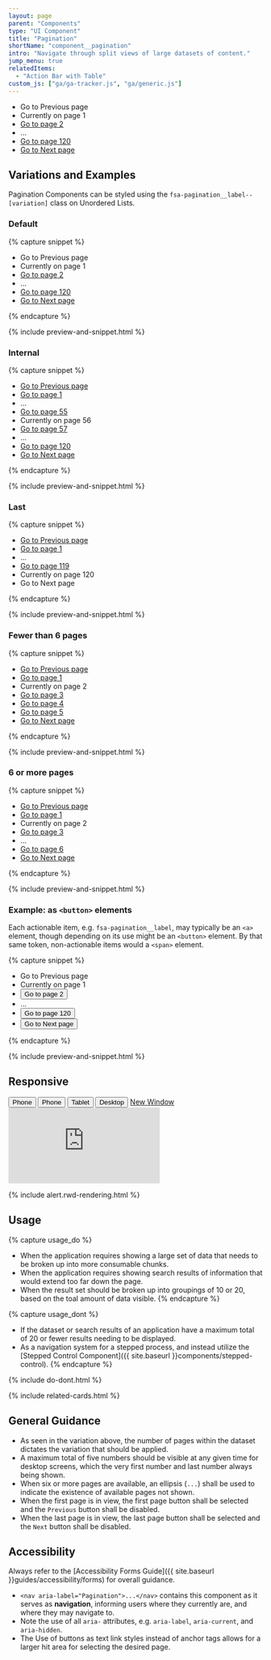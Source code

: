 ```yaml
---
layout: page
parent: "Components"
type: "UI Component"
title: "Pagination"
shortName: "component__pagination"
intro: "Navigate through split views of large datasets of content."
jump_menu: true
relatedItems:
  - "Action Bar with Table"
custom_js: ["ga/ga-tracker.js", "ga/generic.js"]
---
```


<div class="ds-preview">
  <nav aria-label="Pagination">
    <div class="fsa-pagination" data-current="1" data-total="120">
      <ul class="fsa-pagination__list">
        <li class="fsa-pagination__item fsa-pagination__item--previous" aria-hidden="true">
          <span class="fsa-pagination__label fsa-pagination__label--previous fsa-pagination__label--disabled"><span class="fsa-sr-only">Go to</span> Previous <span class="fsa-sr-only">page</span></span>
        </li>
        <li class="fsa-pagination__item">
          <span class="fsa-pagination__label fsa-pagination__label--current" aria-current="step"><span class="fsa-sr-only">Currently on page</span> 1</span>
        </li>
        <li class="fsa-pagination__item">
          <a class="fsa-pagination__label" href="link.html"><span class="fsa-sr-only">Go to page</span> 2</a>
        </li>
        <li class="fsa-pagination__item" aria-hidden="true">
          <span class="fsa-pagination__label">…</span>
        </li>
        <li class="fsa-pagination__item">
          <a class="fsa-pagination__label" href="link.html"><span class="fsa-sr-only">Go to page</span> 120</a>
        </li>
        <li class="fsa-pagination__item fsa-pagination__item--next">
          <a class="fsa-pagination__label fsa-pagination__label--next" href="link.html"><span class="fsa-sr-only">Go to</span> Next <span class="fsa-sr-only">page</span></a>
        </li>
      </ul>
    </div>
  </nav>
</div>

## Variations and Examples

Pagination Components can be styled using the `fsa-pagination__label--[variation]` class on Unordered Lists.

### Default

{% capture snippet %}
<nav aria-label="Pagination">
  <div class="fsa-pagination" data-current="1" data-total="120">
    <ul class="fsa-pagination__list">
      <li class="fsa-pagination__item fsa-pagination__item--previous" aria-hidden="true">
        <span class="fsa-pagination__label fsa-pagination__label--previous fsa-pagination__label--disabled"><span class="fsa-sr-only">Go to</span> Previous <span class="fsa-sr-only">page</span></span>
      </li>
      <li class="fsa-pagination__item">
        <span class="fsa-pagination__label fsa-pagination__label--current" aria-current="step"><span class="fsa-sr-only">Currently on page</span> 1</span>
      </li>
      <li class="fsa-pagination__item">
        <a class="fsa-pagination__label" href="link.html"><span class="fsa-sr-only">Go to page</span> 2</a>
      </li>
      <li class="fsa-pagination__item" aria-hidden="true">
        <span class="fsa-pagination__label">…</span>
      </li>
      <li class="fsa-pagination__item">
        <a class="fsa-pagination__label" href="link.html"><span class="fsa-sr-only">Go to page</span> 120</a>
      </li>
      <li class="fsa-pagination__item fsa-pagination__item--next">
        <a class="fsa-pagination__label fsa-pagination__label--next" href="link.html"><span class="fsa-sr-only">Go to</span> Next <span class="fsa-sr-only">page</span></a>
      </li>
    </ul>
  </div>
</nav>
{% endcapture %}

{% include preview-and-snippet.html %}

### Internal

{% capture snippet %}
<nav aria-label="Pagination">
  <div class="fsa-pagination" data-current="56" data-total="120">
    <ul class="fsa-pagination__list">
      <li class="fsa-pagination__item fsa-pagination__item--previous">
        <a class="fsa-pagination__label fsa-pagination__label--previous" href="link.html"><span class="fsa-sr-only">Go to</span> Previous <span class="fsa-sr-only">page</span></a>
      </li>
      <li class="fsa-pagination__item">
        <a class="fsa-pagination__label" href="link.html"><span class="fsa-sr-only">Go to page</span> 1</a>
      </li>
      <li class="fsa-pagination__item" aria-hidden="true">
        <span class="fsa-pagination__label">…</span>
      </li>
      <li class="fsa-pagination__item">
        <a class="fsa-pagination__label" href="link.html"><span class="fsa-sr-only">Go to page</span> 55</a>
      </li>
      <li class="fsa-pagination__item">
        <span class="fsa-pagination__label fsa-pagination__label--current" aria-current="step"><span class="fsa-sr-only">Currently on page</span> 56</span>
      </li>
      <li class="fsa-pagination__item">
        <a class="fsa-pagination__label" href="link.html"><span class="fsa-sr-only">Go to page</span> 57</a>
      </li>
      <li class="fsa-pagination__item" aria-hidden="true">
        <span class="fsa-pagination__label">…</span>
      </li>
      <li class="fsa-pagination__item">
        <a class="fsa-pagination__label" href="link.html"><span class="fsa-sr-only">Go to page</span> 120</a>
      </li>
      <li class="fsa-pagination__item fsa-pagination__item--next">
        <a class="fsa-pagination__label fsa-pagination__label--next" href="link.html"><span class="fsa-sr-only">Go to</span> Next <span class="fsa-sr-only">page</span></a>
      </li>
    </ul>
  </div>
</nav>
{% endcapture %}

{% include preview-and-snippet.html %}

### Last

{% capture snippet %}
<nav aria-label="Pagination">
  <div class="fsa-pagination" data-current="120" data-total="120">
    <ul class="fsa-pagination__list">
      <li class="fsa-pagination__item fsa-pagination__item--previous">
        <a class="fsa-pagination__label fsa-pagination__label--previous" href="link.html"><span class="fsa-sr-only">Go to</span> Previous <span class="fsa-sr-only">page</span></a>
      </li>
      <li class="fsa-pagination__item">
        <a class="fsa-pagination__label" href="link.html"><span class="fsa-sr-only">Go to page</span> 1</a>
      </li>
      <li class="fsa-pagination__item" aria-hidden="true">
        <span class="fsa-pagination__label">…</span>
      </li>
      <li class="fsa-pagination__item">
        <a class="fsa-pagination__label" href="link.html"><span class="fsa-sr-only">Go to page</span> 119</a>
      </li>
      <li class="fsa-pagination__item">
        <span class="fsa-pagination__label fsa-pagination__label--current" aria-current="step"><span class="fsa-sr-only">Currently on page</span> 120</span>
      </li>
      <li class="fsa-pagination__item fsa-pagination__item--next" aria-hidden="true">
        <span class="fsa-pagination__label fsa-pagination__label--next fsa-pagination__label--disabled"><span class="fsa-sr-only">Go to</span> Next <span class="fsa-sr-only">page</span></span>
      </li>
    </ul>
  </div>
</nav>
{% endcapture %}

{% include preview-and-snippet.html %}

### Fewer than 6 pages

{% capture snippet %}
<nav aria-label="Pagination">
  <div class="fsa-pagination" data-current="2" data-total="5">
    <ul class="fsa-pagination__list">
      <li class="fsa-pagination__item fsa-pagination__item--previous">
        <a class="fsa-pagination__label fsa-pagination__label--previous" href="link.html"><span class="fsa-sr-only">Go to</span> Previous <span class="fsa-sr-only">page</span></a>
      </li>
      <li class="fsa-pagination__item">
        <a class="fsa-pagination__label" href="link.html"><span class="fsa-sr-only">Go to page</span> 1</a>
      </li>
      <li class="fsa-pagination__item">
        <span class="fsa-pagination__label fsa-pagination__label--current" aria-current="step"><span class="fsa-sr-only">Currently on page</span> 2</span>
      </li>
      <li class="fsa-pagination__item">
        <a class="fsa-pagination__label" href="link.html"><span class="fsa-sr-only">Go to page</span> 3</a>
      </li>
      <li class="fsa-pagination__item">
        <a class="fsa-pagination__label" href="link.html"><span class="fsa-sr-only">Go to page</span> 4</a>
      </li>
      <li class="fsa-pagination__item">
        <a class="fsa-pagination__label" href="link.html"><span class="fsa-sr-only">Go to page</span> 5</a>
      </li>
      <li class="fsa-pagination__item fsa-pagination__item--next">
        <a class="fsa-pagination__label fsa-pagination__label--next" href="link.html"><span class="fsa-sr-only">Go to</span> Next <span class="fsa-sr-only">page</span></a>
      </li>
    </ul>
  </div>
</nav>
{% endcapture %}

{% include preview-and-snippet.html %}

### 6 or more pages

{% capture snippet %}
<nav aria-label="Pagination">
  <div class="fsa-pagination" data-current="2" data-total="6">
    <ul class="fsa-pagination__list">
      <li class="fsa-pagination__item fsa-pagination__item--previous">
        <a class="fsa-pagination__label fsa-pagination__label--previous" href="link.html"><span class="fsa-sr-only">Go to</span> Previous <span class="fsa-sr-only">page</span></a>
      </li>
      <li class="fsa-pagination__item">
        <a class="fsa-pagination__label" href="link.html"><span class="fsa-sr-only">Go to page</span> 1</a>
      </li>
      <li class="fsa-pagination__item">
        <span class="fsa-pagination__label fsa-pagination__label--current" aria-current="step"><span class="fsa-sr-only">Currently on page</span> 2</span>
      </li>
      <li class="fsa-pagination__item">
        <a class="fsa-pagination__label" href="link.html"><span class="fsa-sr-only">Go to page</span> 3</a>
      </li>
      <li class="fsa-pagination__item" aria-hidden="true">
        <span class="fsa-pagination__label">…</span>
      </li>
      <li class="fsa-pagination__item">
        <a class="fsa-pagination__label" href="link.html"><span class="fsa-sr-only">Go to page</span> 6</a>
      </li>
      <li class="fsa-pagination__item fsa-pagination__item--next">
        <a class="fsa-pagination__label fsa-pagination__label--next" href="link.html"><span class="fsa-sr-only">Go to</span> Next <span class="fsa-sr-only">page</span></a>
      </li>
    </ul>
  </div>
</nav>
{% endcapture %}

{% include preview-and-snippet.html %}

### Example: as `<button>` elements

Each actionable item, e.g. `fsa-pagination__label`, may typically be an `<a>` element, though depending on its use might be an `<button>` element. By that same token, non-actionable items would a `<span>` element.

{% capture snippet %}
<nav aria-label="Pagination">
  <div class="fsa-pagination" data-current="1" data-total="120">
    <ul class="fsa-pagination__list">
      <li class="fsa-pagination__item fsa-pagination__item--previous" aria-hidden="true">
        <span class="fsa-pagination__label fsa-pagination__label--previous fsa-pagination__label--disabled"><span class="fsa-sr-only">Go to</span> Previous <span class="fsa-sr-only">page</span></span>
      </li>
      <li class="fsa-pagination__item">
        <span class="fsa-pagination__label fsa-pagination__label--current" aria-current="page"><span class="fsa-sr-only">Currently on page</span> 1</span>
      </li>
      <li class="fsa-pagination__item">
        <button type="button" class="fsa-pagination__label"><span class="fsa-sr-only">Go to page</span> 2</button>
      </li>
      <li class="fsa-pagination__item" aria-hidden="true">
        <span class="fsa-pagination__label">…</span>
      </li>
      <li class="fsa-pagination__item">
        <button type="button" class="fsa-pagination__label"><span class="fsa-sr-only">Go to page</span> 120</button>
      </li>
      <li class="fsa-pagination__item fsa-pagination__item--next">
        <button type="button" class="fsa-pagination__label fsa-pagination__label--next"><span class="fsa-sr-only">Go to</span> Next <span class="fsa-sr-only">page</span></button>
      </li>
    </ul>
  </div>
</nav>
{% endcapture %}

{% include preview-and-snippet.html %}

## Responsive

<div class="docs__rwd-demo-block">
  <div class="docs__rwd-embed-container">
    <span class="fsa-btn-group fsa-btn-group--small" role="group" data-component="">
      <button data-behavior="toggle-rwd-size" data-target="rwd-demo_pagination" data-size="phone" class="fsa-btn-group__item fsa-btn-group__item--active" aria-selected="true" type="button" title="Portrait">Phone <span class="docs__rwd-demo-icon docs__rwd-demo-icon--portrait"></span></button>
      <button data-behavior="toggle-rwd-size" data-target="rwd-demo_pagination" data-size="phone-big" class="fsa-btn-group__item" type="button" title="Landscape">Phone <span class="docs__rwd-demo-icon docs__rwd-demo-icon--landscape"></span></button>
      <button data-behavior="toggle-rwd-size" data-target="rwd-demo_pagination" data-size="tablet" class="fsa-btn-group__item" type="button">Tablet</button>
      <button data-behavior="toggle-rwd-size" data-target="rwd-demo_pagination" data-size="desktop" class="fsa-btn-group__item" type="button">Desktop</button>
      <a class="fsa-btn-group__item" href="http://usda-fsa.github.io/fsa-style/demo/rwd__pagination.html" target="_blank" title="View in a New Window">New Window</a>
    </span>
    <div class="docs__rwd-embed docs__rwd-embed--phone" id="rwd-demo_pagination">
      <iframe src="https://usda-fsa.github.io/fsa-style/demo/rwd__pagination.html" class="docs__rwd-iframe" allowtransparency="true" frameborder="0" scrolling="yes" allowfullscreen="true"> </iframe>
    </div>
  </div>
</div>

{% include alert.rwd-rendering.html %}

## Usage

{% capture usage_do %}
* When the application requires showing a large set of data that needs to be broken up into more consumable chunks.
* When the application requires showing search results of information that would extend too far down the page.
* When the result set should be broken up into groupings of 10 or 20, based on the toal amount of data visible.
{% endcapture %}

{% capture usage_dont %}
* If the dataset or search results of an application have a maximum total of 20 or fewer results needing to be displayed.
* As a navigation system for a stepped process, and instead utilize the [Stepped Control Component]({{ site.baseurl }}components/stepped-control).
{% endcapture %}

{% include do-dont.html %}

{% include related-cards.html %}

## General Guidance

* As seen in the variation above, the number of pages within the dataset dictates the variation that should be applied.
* A maximum total of five numbers should be visible at any given time for desktop screens, which the very first number and last number always being shown.
* When six or more pages are available, an ellipsis (`...`) shall be used to indicate the existence of available pages not shown.
* When the first page is in view, the first page button shall be selected and the `Previous` button shall be disabled.
* When the last page is in view, the last page button shall be selected and the `Next` button shall be disabled.

## Accessibility

Always refer to the [Accessibility Forms Guide]({{ site.baseurl }}guides/accessibility/forms) for overall guidance.

* `<nav aria-label="Pagination">...</nav>` contains this component as it serves as **navigation**, informing users where they currently are, and where they may navigate to.
* Note the use of all `aria-` attributes, e.g. `aria-label`, `aria-current`, and `aria-hidden`.
* The Use of buttons as text link styles instead of anchor tags allows for a larger hit area for selecting the desired page.
